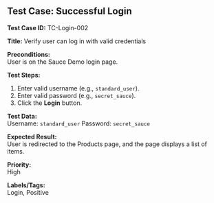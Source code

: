 ## Test Case: Successful Login

**Test Case ID:** TC-Login-002

**Title:** Verify user can log in with valid credentials

**Preconditions:**  
User is on the Sauce Demo login page.

**Test Steps:**  
1. Enter valid username (e.g., `standard_user`).
2. Enter valid password (e.g., `secret_sauce`).
3. Click the **Login** button.

**Test Data:**  
Username: `standard_user`
Password: `secret_sauce`

**Expected Result:**  
User is redirected to the Products page, and the page displays a list of items.

**Priority:**  
High

**Labels/Tags:**  
Login, Positive

